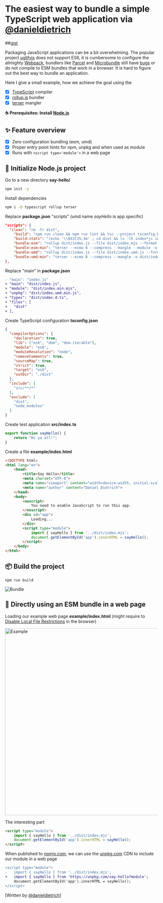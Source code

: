 # The easiest way to bundle a simple TypeScript web application via [@danieldietrich](https://twitter.com/danieldietrich)

##[gist](https://gist.github.com/danieldietrich/999abe1aaee11dcdf91d182807f7ee3f)

Packaging JavaScript applications can be a bit overwhelming. The popular project [uglifyjs](https://github.com/mishoo/UglifyJS) does not support ES6, it is cumbersome to configure the allmighty [Webpack](https://webpack.js.org), bundlers like [Parcel](https://parceljs.org) and [Microbundle](https://www.npmjs.com/package/microbundle) still have [bugs](https://github.com/parcel-bundler/parcel/issues/2820) or do not compile to ESM bundles that work in a browser. It is hard to figure out the best way to bundle an application.

Here I give a small example, how we achieve the goal using the

* [x] [TypeScript](https://www.typescriptlang.org) compiler
* [x] [rollup.js](https://rollupjs.org/) bundler
* [x] [terser](https://terser.org) mangler

**☕️ Prerequisites: Install [Node.js](https://nodejs.org/en/download/)**

## ✨ Feature overview

* [x] Zero configuration bundling (esm, umd)
* [x] Proper entry point hints for npm, unpkg and when used as module
* [x] Runs with `<script type='module'>` in a web page

## 🚀 Initialize Node.js project

Go to a new directory **say-hello/**

```zsh
npm init -y
```

Install dependencies

```zsh
npm i -D typescript rollup terser
```

Replace **package.json** "scripts" (umd name _sayHello_ is app specific)

```json
"scripts": {
  "clean": "rm -fr dist",
    "build": "npm run clean && npm run lint && tsc --project tsconfig.build.json && npm run bundle:esm && npm run bundle:esm:min && npm run bundle:umd && npm run bundle:umd:min && npm run build:stats",
    "build:stats": "(echo '\\033[35;3m' ; cd dist && ls -lh index*js index*gz | tail -n +2 | awk '{print $5,$9}')",
    "bundle:esm": "rollup dist/index.js --file dist/index.mjs --format esm",
    "bundle:esm:min": "terser --ecma 6 --compress --mangle --module -o dist/index.min.mjs -- dist/index.mjs && gzip -9 -c dist/index.min.mjs > dist/index.min.mjs.gz",
    "bundle:umd": "rollup dist/index.js --file dist/index.umd.js --format umd --name sayHello",
    "bundle:umd:min": "terser --ecma 6 --compress --mangle -o dist/index.umd.min.js -- dist/index.umd.js && gzip -9 -c dist/index.umd.min.js > dist/index.umd.min.js.gz",
},
```

Replace "main" in **package.json**

```diff
- "main": "index.js"
+ "main": "dist/index.js",
+ "module": "dist/index.min.mjs",
+ "unpkg": "dist/index.umd.min.js",
+ "types": "dist/index.d.ts",
+ "files": [
+   "dist"
+ ],
```

Create TypeScript configuration **tsconfig.json**

```json
{
  "compilerOptions": {
    "declaration": true,
    "lib": ["es6", "dom", "dom.iterable"],
    "module": "es6",
    "moduleResolution": "node",
    "removeComments": true,
    "sourceMap": true,
    "strict": true,
    "target": "es6",
    "outDir": "./dist"
  },
  "include": [
    "src/**/*"
  ],
  "exclude": [
    "dist",
    "node_modules"
  ]
}
```

Create test application **src/index.ts**

```ts
export function sayHello() {
    return "Hi ya all!";
}
```

Create a file **example/index.html**

```html
<!DOCTYPE html>
<html lang="en">
    <head>
        <title>Say Hello</title>
        <meta charset="UTF-8">
        <meta name="viewport" content="width=device-width, initial-scale=1">
        <meta name="author" content="Daniel Dietrich">
    </head>
    <body>
        <noscript>
            You need to enable JavaScript to run this app.
        </noscript>
        <div id="app">
            Loading...
        </div>
        <script type="module">
            import { sayHello } from '../dist/index.mjs';
            document.getElementById('app').innerHTML = sayHello();
        </script>
    </body>
</html>
```

## 📦 Build the project

```
npm run build
```

![Bundle](https://user-images.githubusercontent.com/743833/66786641-63be9f00-eee1-11e9-9aa8-99b03789e1a2.gif)

## 🥰 Directly using an ESM bundle in a web page

Loading our example web page **example/index.html** (might require to [Disable Local File Restrictions](https://stackoverflow.com/questions/37001567/safari-does-not-have-disable-local-file-restrictions-option/37001883#37001883) in the browser)

<img width="616" alt="Example" src="https://user-images.githubusercontent.com/743833/66787271-54405580-eee3-11e9-97d1-763b3f281360.png">

The interesting part

```html
<script type="module">
    import { sayHello } from '../dist/index.mjs';
    document.getElementById('app').innerHTML = sayHello();
</script>
```

When published to [npmjs.com](https://www.npmjs.com), we can use the [unpkg.com](https://unpkg.com) CDN to include our module in a web page

```diff
<script type="module">
-   import { sayHello } from '../dist/index.mjs';
+   import { sayHello } from 'https://unpkg.com/say-hello?module';
    document.getElementById('app').innerHTML = sayHello();
</script>
```

[Written by [@danieldietrich](https://twitter.com/danieldietrich)]
